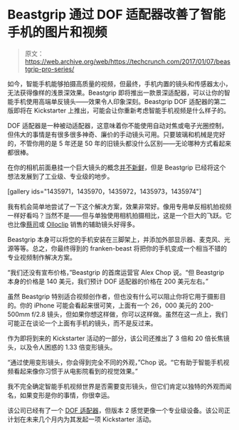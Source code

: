 # Beastgrip 通过 DOF 适配器改善了智能手机的图片和视频

> 原文：<https://web.archive.org/web/https://techcrunch.com/2017/01/07/beastgrip-pro-series/>

如今，智能手机能够拍摄高质量的视频，但最终，手机内置的镜头和传感器太小，无法获得像样的浅景深效果。Beastgrip 即将推出一款景深适配器，可以让你的智能手机使用高端单反镜头——效果令人印象深刻。Beastgrip DOF 适配器的第二版即将在 Kickstarter 上推出，可能会让你重新考虑智能手机视频是什么样子的。

DOF 适配器是一种被动适配器，这意味着你不能使用自动对焦或电子光圈控制，但伟大的事情是有很多很多神奇、廉价的手动镜头可用。只要玻璃和机械是完好的，不管你用的是 5 年还是 50 年的旧镜头都没什么区别——无论哪种方式看起来都很棒。

在你的相机前面悬挂一个巨大镜头的概念[并不新鲜](https://web.archive.org/web/20230109063927/https://techcrunch.com/2011/07/07/dslr-lens-iphone-case/)，但是 Beastgrip 已经将这个想法发展到了工业级、专业级的地步。

[gallery ids="1435971，1435970，1435972，1435973，1435974"]

我有机会简单地尝试了一下这个解决方案，效果非常好。像用专用单反相机拍视频一样好看吗？当然不是——但与单独使用相机拍摄相比，这是一个巨大的飞跃。它也比像[蔡司](https://web.archive.org/web/20230109063927/https://exolens.com/)或 [Olloclip](https://web.archive.org/web/20230109063927/https://www.olloclip.com/) 销售的辅助镜头好得多。

Beastgrip 本身可以将您的手机安装在三脚架上，并添加外部显示器、麦克风、光源等等。总之，你最终得到的 franken-beast 将把你的手机变成一个相当不错的专业视频制作解决方案。

“我们还没有宣布价格，”Beastgrip 的首席运营官 Alex Chop 说。“但 Beastgrip 本身的价格是 140 美元，我们预计 DOF 适配器的价格在 200 美元左右。”

虽然 Beastgrip 特别适合视频创作者，但也没有什么可以阻止你将它用于摄影目的。你的 iPhone 可能会看起来很可笑，上面有一个 26，000 美元的 200-500mm f/2.8 镜头，但如果你想这样做，你可以这样做。虽然在这一点上，我们可能正在谈论一个上面有手机的镜头，而不是反过来。

作为即将到来的 Kickstarter 活动的一部分，该公司还推出了 3 倍和 20 倍长焦镜头，以及令人困惑的 1.33 倍变形镜头。

“通过使用变形镜头，你会得到完全不同的外观，”Chop 说。“它有助于智能手机视频看起来像你习惯于从电影院看到的视觉效果。”

我不完全确定智能手机视频世界是否需要变形镜头，但它们肯定以独特的外观而闻名，如果变形是你的事情，你很幸运。

该公司已经有了一个 [DOF 适配器](https://web.archive.org/web/20230109063927/https://beastgrip.com/collections/shop-now/products/beastgrip-dof-adapter)，但版本 2 感觉更像一个专业级设备。该公司正计划在未来几个月内为其发起一项 Kickstarter 活动。